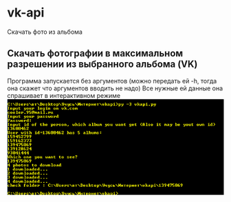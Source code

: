 # vk-api
Скачать фото из альбома

## Скачать фотографии в максимальном разрешении из выбранного альбома (VK)

Программа запускается без аргументов (можно передать ей -h, тогда она скажет что аргументов вводить не надо)
Все нужные ей данные она спрашивает в интерактивном режиме
![Example](https://github.com/Nikit0s/vk-api/blob/master/api_example.png)